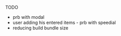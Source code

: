 TODO

- prb with modal
- user adding his entered items - prb with speedial
- reducing build bundle size
